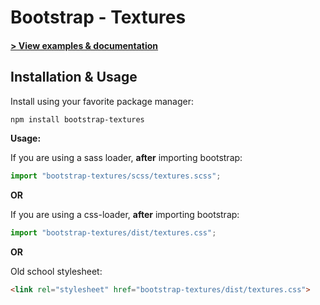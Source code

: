 # Bootstrap - Textures

#### [ > View examples & documentation](https://thenewsound.github.io/bootstrap-textures)

## Installation & Usage

Install using your favorite package manager:
```sh
npm install bootstrap-textures
```

**Usage:**

If you are using a sass loader, **after** importing bootstrap:
```javascript
import "bootstrap-textures/scss/textures.scss";
```
**OR**

If you are using a css-loader, **after** importing bootstrap:
```javascript
import "bootstrap-textures/dist/textures.css";
```

**OR**

Old school stylesheet:
```html
<link rel="stylesheet" href="bootstrap-textures/dist/textures.css">
```
